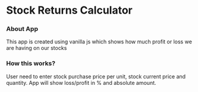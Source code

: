 # Stock Returns Calculator

### About App

This app is created using vanilla js which shows how much profit or loss we are having on our stocks

### How this works?

User need to enter stock purchase price per unit, stock current price and quantity.
App will show loss/profit in % and absolute amount.
